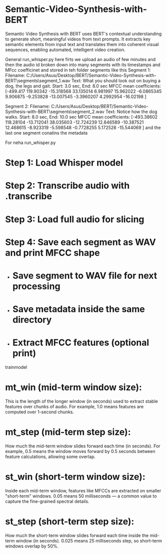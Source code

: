 # Semantic-Video-Synthesis-with-BERT
Semantic Video Synthesis with BERT uses BERT's contextual understanding to generate short, meaningful videos from text prompts. It extracts key semantic elements from input text and translates them into coherent visual sequences, enabling automated, intelligent video creation.


General 
run_whisper.py
here firts we upload an audio of few minutes and then the audio id broken down into many segments with its timestamps and MFcc coefficinet and stored in teh folder segments 
like this 
Segment 1:
  Filename: C:/Users/Asus/Desktop/BERT/Semantic-Video-Synthesis-with-BERT\segments\segment_1.wav
  Text:  What you should look out on buying a dog, the legs and gait.
  Start: 3.0 sec, End: 8.0 sec
  MFCC mean coefficients: [-499.417      119.90342    -15.318568    33.135014     6.981997
   15.962022    -6.0865345    9.906875    -9.253828   -13.007545
   -3.3960207    4.2992954  -16.02198  ]

Segment 2:
  Filename: C:/Users/Asus/Desktop/BERT/Semantic-Video-Synthesis-with-BERT\segments\segment_2.wav
  Text:  Notice how the dog walks.
  Start: 8.0 sec, End: 10.0 sec
  MFCC mean coefficients: [-493.38602    118.28104    -13.712041    38.035603   -12.724239
   12.846589   -10.387521    12.468615    -8.923319    -5.598548
   -0.7728255    5.172528   -15.544069 ]
 and the last one segment conatins the metadata



















































































For neha
run_whisper.py
# Step 1: Load Whisper model
# Step 2: Transcribe audio with .transcribe 
# Step 3: Load full audio for slicing
# Step 4: Save each segment as WAV and print MFCC shape
- # Save segment to WAV file for next processing
- # Save metadata inside the same directory
- # Extract MFCC features (optional print)


trainmodel
# mt_win (mid-term window size):
This is the length of the longer window (in seconds) used to extract stable features over chunks of audio.
For example, 1.0 means features are computed over 1-second chunks.

# mt_step (mid-term step size):
How much the mid-term window slides forward each time (in seconds).
For example, 0.5 means the window moves forward by 0.5 seconds between feature calculations, allowing some overlap.

# st_win (short-term window size):
Inside each mid-term window, features like MFCCs are extracted on smaller "short-term" windows.
0.05 means 50 milliseconds — a common value to capture the fine-grained spectral details.

# st_step (short-term step size):
How much the short-term window slides forward each time inside the mid-term window (in seconds).
0.025 means 25 milliseconds step, so short-term windows overlap by 50%.
